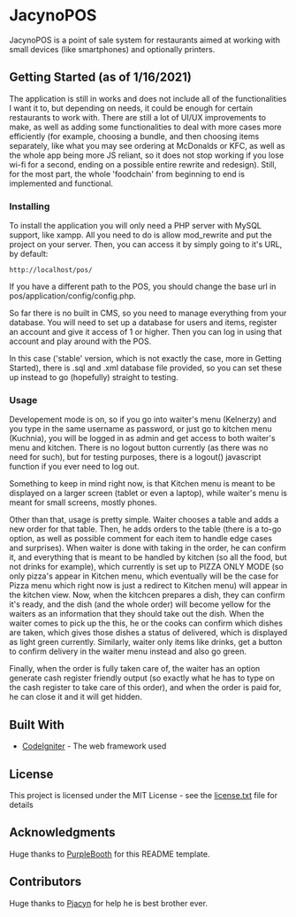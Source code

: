 # JacynoPOS

JacynoPOS is a point of sale system for restaurants aimed at working with small devices (like smartphones) and optionally printers.

## Getting Started (as of 1/16/2021)

The application is still in works and does not include all of the functionalities I want it to, but depending on needs, it could be enough for certain restaurants to work with. There are still a lot of UI/UX improvements to make, as well as adding some functionalities to deal with more cases more efficiently (for example, choosing a bundle, and then choosing items separately, like what you may see ordering at McDonalds or KFC, as well as the whole app being more JS reliant, so it does not stop working if you lose wi-fi for a second, ending on a possible entire rewrite and redesign). Still, for the most part, the whole 'foodchain' from beginning to end is implemented and functional.

### Installing

To install the application you will only need a PHP server with MySQL support, like xampp. All you need to do is allow mod_rewrite and put the project on your server. Then, you can access it by simply going to it's URL, by default:

```
http://localhost/pos/
```
If you have a different path to the POS, you should change the base url in pos/application/config/config.php.

So far there is no built in CMS, so you need to manage everything from your database. You will need to set up a database for users and items, register an account and give it access of 1 or higher. Then you can log in using that account and play around with the POS.

In this case ('stable' version, which is not exactly the case, more in Getting Started), there is .sql and .xml database file provided, so you can set these up instead to go (hopefully) straight to testing.

### Usage

Developement mode is on, so if you go into waiter's menu (Kelnerzy) and you type in the same username as password, or just go to kitchen menu (Kuchnia), you will be logged in as admin and get access to both waiter's menu and kitchen. There is no logout button currently (as there was no need for such), but for testing purposes, there is a logout() javascript function if you ever need to log out.

Something to keep in mind right now, is that Kitchen menu is meant to be displayed on a larger screen (tablet or even a laptop), while waiter's menu is meant for small screens, mostly phones.

Other than that, usage is pretty simple. 
Waiter chooses a table and adds a new order for that table. Then, he adds orders to the table (there is a to-go option, as well as possible comment for each item to handle edge cases and surprises). 
When waiter is done with taking in the order, he can confirm it, and everything that is meant to be handled by kitchen (so all the food, but not drinks for example), which currently is set up to PIZZA ONLY MODE (so only pizza's appear in Kitchen menu, which eventually will be the case for Pizza menu which right now is just a redirect to Kitchen menu) will appear in the kitchen view. 
Now, when the kitchcen prepares a dish, they can confirm it's ready, and the dish (and the whole order) will become yellow for the waiters as an information that they should take out the dish.
When the waiter comes to pick up the this, he or the cooks can confirm which dishes are taken, which gives those dishes a status of delivered, which is displayed as light green currently.
Similarly, waiter only items like drinks, get a button to confirm delivery in the waiter menu instead and also go green.

Finally, when the order is fully taken care of, the waiter has an option generate cash register friendly output (so exactly what he has to type on the cash register to take care of this order), and when the order is paid for, he can close it and it will get hidden.

## Built With

* [CodeIgniter](https://codeigniter.com/) - The web framework used

## License

This project is licensed under the MIT License - see the [license.txt](license.txt) file for details

## Acknowledgments

Huge thanks to [PurpleBooth](https://gist.github.com/PurpleBooth/109311bb0361f32d87a2) for this README template.

## Contributors

Huge thanks to [Pjacyn](https://github.com/Pjacyn) for help he is best brother ever.
